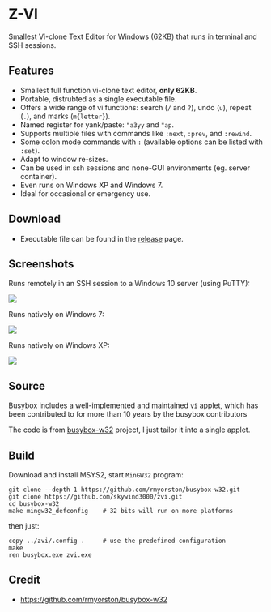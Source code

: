 # Z-VI

Smallest Vi-clone Text Editor for Windows (62KB) that runs in terminal and SSH sessions.

## Features

- Smallest full function vi-clone text editor, **only 62KB**.
- Portable, distrubted as a single executable file.
- Offers a wide range of vi functions: search (`/` and `?`), undo (`u`), repeat (`.`), and marks (`m{letter}`).
- Named register for yank/paste: `"a3yy` and `"ap`.
- Supports multiple files with commands like `:next`, `:prev`, and `:rewind`.
- Some colon mode commands with `:` (available options can be listed with `:set`).
- Adapt to window re-sizes.
- Can be used in ssh sessions and none-GUI environments (eg. server container).
- Even runs on Windows XP and Windows 7.
- Ideal for occasional or emergency use.


## Download

- Executable file can be found in the [release](https://github.com/skywind3000/zvi/releases) page.

## Screenshots

Runs remotely in an SSH session to a Windows 10 server (using PuTTY):

![](https://skywind3000.github.io/images/p/zvi/zvi_ssh.png)

Runs natively on Windows 7:

![](https://skywind3000.github.io/images/p/zvi/zvi_win7.png)

Runs natively on Windows XP:

![](https://skywind3000.github.io/images/p/zvi/zvi_xp.png)


## Source

Busybox includes a well-implemented and maintained `vi` applet, which has been contributed to for more than 10 years by the busybox contributors

The code is from [busybox-w32](https://github.com/rmyorston/busybox-w32) project, I just tailor it into a single applet.

## Build

Download and install MSYS2, start `MinGW32` program:

```
git clone --depth 1 https://github.com/rmyorston/busybox-w32.git
git clone https://github.com/skywind3000/zvi.git
cd busybox-w32
make mingw32_defconfig    # 32 bits will run on more platforms
```

then just:

```
copy ../zvi/.config .     # use the predefined configuration
make
ren busybox.exe zvi.exe
```

## Credit

- https://github.com/rmyorston/busybox-w32


